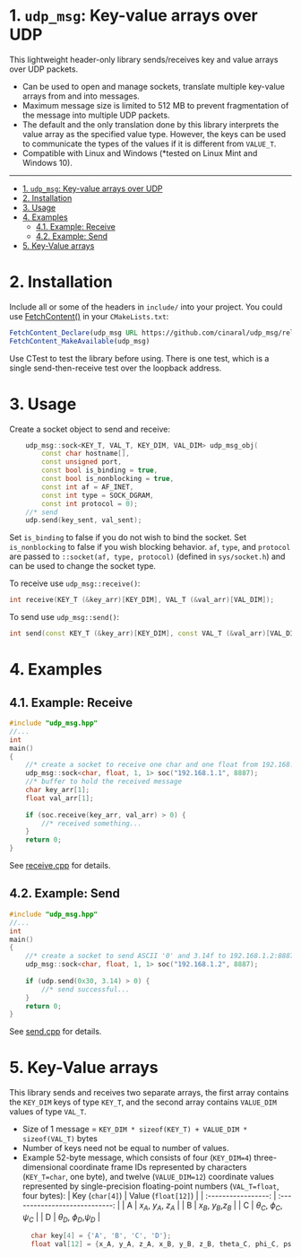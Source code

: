 # 1. ```udp_msg```: Key-value arrays over UDP

This lightweight header-only library sends/receives key and value arrays over UDP packets. 
- Can be used to open and manage sockets, translate multiple key-value arrays from and into messages. 
- Maximum message size is limited to 512 MB to prevent fragmentation of the message into multiple UDP packets.
- The default and the only translation done by this library interprets the value array as the specified value type. However, the keys can be used to communicate the types of the values if it is different from ```VALUE_T```.
- Compatible with Linux and Windows (*tested on Linux Mint and Windows 10).

---  

- [1. ```udp_msg```: Key-value arrays over UDP](#1-udpmsg-key-value-arrays-over-udp)
- [2. Installation](#2-installation)
- [3. Usage](#3-usage)
- [4. Examples](#4-examples)
	- [4.1. Example: Receive](#41-example-receive)
	- [4.2. Example: Send](#42-example-send)
- [5. Key-Value arrays](#5-key-value-arrays)

# 2. Installation
  
Include all or some of the headers in ```include/``` into your project. You could use [FetchContent()](https://cmake.org/cmake/help/latest/module/FetchContent.html) in your ```CMakeLists.txt```:
```CMake
FetchContent_Declare(udp_msg URL https://github.com/cinaral/udp_msg/releases/download/<RELEASE_TAG>/udp_msg-src.zip)
FetchContent_MakeAvailable(udp_msg)
```

Use CTest to test the library before using. There is one test, which is a single send-then-receive test over the loopback address.  

# 3. Usage

Create a socket object to send and receive:
```Cpp
	udp_msg::sock<KEY_T, VAL_T, KEY_DIM, VAL_DIM> udp_msg_obj(
		const char hostname[], 
		const unsigned port, 
		const bool is_binding = true,
	    const bool is_nonblocking = true, 
		const int af = AF_INET, 
		const int type = SOCK_DGRAM,
	    const int protocol = 0);
	//* send
	udp.send(key_sent, val_sent);
```
Set ```is_binding``` to false if you do not wish to bind the socket. Set ```is_nonblocking``` to false if you wish blocking behavior. ```af```, ```type```, and ```protocol``` are passed to ```::socket(af, type, protocol)``` (defined in ```sys/socket.h```) and can be used to change the socket type.

To receive use ```udp_msg::receive()```:
```Cpp
int receive(KEY_T (&key_arr)[KEY_DIM], VAL_T (&val_arr)[VAL_DIM]);
```

To send use ```udp_msg::send()```:
```Cpp
int	send(const KEY_T (&key_arr)[KEY_DIM], const VAL_T (&val_arr)[VAL_DIM]);
```

# 4. Examples

## 4.1. Example: Receive

```Cpp
#include "udp_msg.hpp"
//...
int
main()
{
	//* create a socket to receive one char and one float from 192.168.1.1:8887
	udp_msg::sock<char, float, 1, 1> soc("192.168.1.1", 8887);
	//* buffer to hold the received message
	char key_arr[1]; 
	float val_arr[1];
	
	if (soc.receive(key_arr, val_arr) > 0) {
		//* received something...
	}
	return 0;
}
```
See [receive.cpp](./examples/receive.cpp) for details.

## 4.2. Example: Send

```Cpp
#include "udp_msg.hpp"
//...
int
main()
{
	//* create a socket to send ASCII '0' and 3.14f to 192.168.1.2:8887
	udp_msg::sock<char, float, 1, 1> soc("192.168.1.2", 8887);
	
	if (udp.send(0x30, 3.14) > 0) {
		//* send successful...
	}
	return 0;
}
```
See [send.cpp](./examples/send.cpp) for details.

# 5. Key-Value arrays

This library sends and receives two separate arrays, the first array contains the ```KEY_DIM``` keys of type ```KEY_T```, and the second array contains ```VALUE_DIM``` values of type ```VAL_T```. 
- Size of 1 message = ```KEY_DIM * sizeof(KEY_T) + VALUE_DIM * sizeof(VAL_T)``` bytes
- Number of keys need not be equal to number of values. 
- Example 52-byte message, which consists of four (```KEY_DIM=4```) three-dimensional coordinate frame IDs represented by characters (```KEY_T=char```, one byte), and twelve (```VALUE_DIM=12```) coordinate values represented by single-precision floating-point numbers (```VAL_T=float```, four bytes):
  | Key (```char[4]```) |    Value (```float[12]```)     |
  | :-----------------: | :----------------------------: |
  |          A          |      $x_A$, $y_A$, $z_A$       |
  |          B          |       $x_B$, $y_B$,$z_B$       |
  |          C          | $\theta_C$, $\phi_C$, $\psi_C$ |
  |          D          | $\theta_D$, $\phi_D$,$\psi_D$  |
  ```Cpp
	char key[4] = {'A', 'B', 'C', 'D'};
	float val[12] = {x_A, y_A, z_A, x_B, y_B, z_B, theta_C, phi_C, psi_C, theta_D, phi_D, psi_D};
  ```
